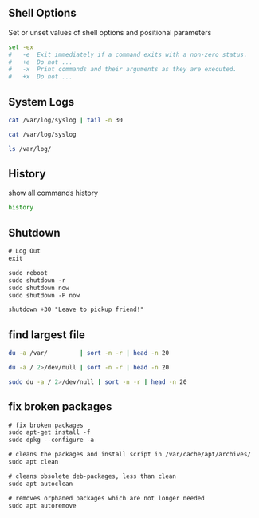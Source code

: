 ## Shell Options
Set or unset values of shell options and positional parameters
```bash
set -ex 
#   -e  Exit immediately if a command exits with a non-zero status.
#   +e  Do not ...
#   -x  Print commands and their arguments as they are executed.
#   +x  Do not ...
```

## System Logs
```bash
cat /var/log/syslog | tail -n 30

cat /var/log/syslog 

ls /var/log/
```


## History
show all commands history
```bash
history
```


## Shutdown
```txt
# Log Out 
exit

sudo reboot
sudo shutdown -r
sudo shutdown now
sudo shutdown -P now

shutdown +30 "Leave to pickup friend!"
```


## find largest file
```bash
du -a /var/         | sort -n -r | head -n 20

du -a / 2>/dev/null | sort -n -r | head -n 20

sudo du -a / 2>/dev/null | sort -n -r | head -n 20
```


## fix broken packages
```txt
# fix broken packages
sudo apt-get install -f 
sudo dpkg --configure -a

# cleans the packages and install script in /var/cache/apt/archives/
sudo apt clean

# cleans obsolete deb-packages, less than clean
sudo apt autoclean

# removes orphaned packages which are not longer needed
sudo apt autoremove
```
